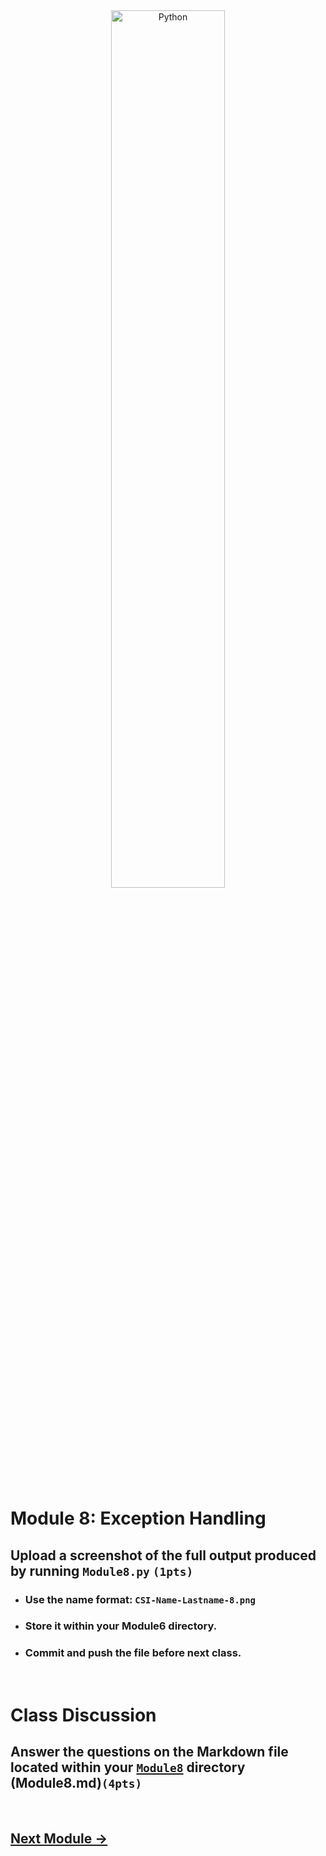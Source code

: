 <div style="text-align:center">
        <img    src="https://files.realpython.com/media/try_except_else_finally.a7fac6c36c55.png"
                title="Python" 
                width="60%" 
                height="60%" />
</div>
<br>

# Module 8: Exception Handling




## Upload a screenshot of the full output produced by running `Module8.py` `(1pts)`
* ### Use the name format: `CSI-Name-Lastname-8.png`
* ### Store it within your Module6 directory.
* ### Commit and push the file before next class.

<br>



# Class Discussion
## Answer the questions on the Markdown file located within your <u>`Module8`</u> directory (Module8.md)`(4pts)`
<!-- Welcome! These are your questions. -->
<!-- Answer using full sentences to receive all points. -->
<!-- 


Type down any class notes below this sentence:



Lackluster responses may result in point deductions.
-->

<br>

## [Next Module ->](/../../tree/main/Modules/Module9/Module9.md)